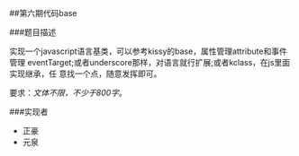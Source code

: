 ##第六期代码base

###题目描述

实现一个javascript语言基类，可以参考kissy的base，属性管理attribute和事件管理
eventTarget;或者underscore那样，对语言就行扩展;或者kclass，在js里面实现继承，任
意找一个点，随意发挥即可。

要求：*文体不限，不少于800字*。

###实现者

- 正豪
- 元泉
